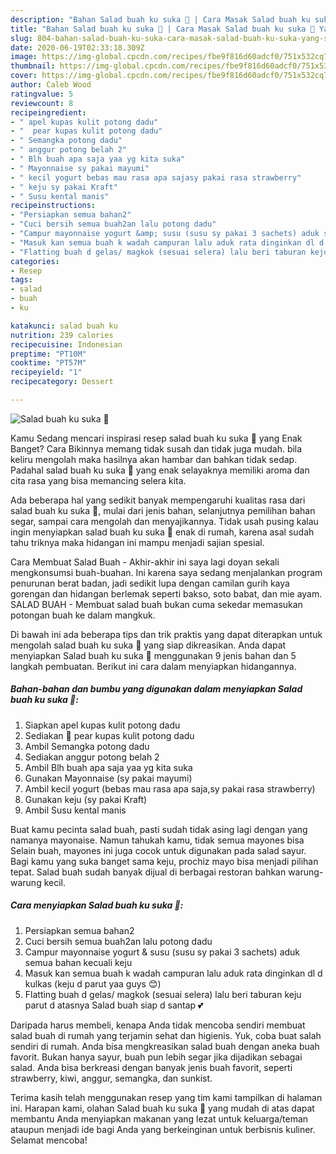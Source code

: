 ```yaml
---
description: "Bahan Salad buah ku suka 💞 | Cara Masak Salad buah ku suka 💞 Yang Sedap"
title: "Bahan Salad buah ku suka 💞 | Cara Masak Salad buah ku suka 💞 Yang Sedap"
slug: 804-bahan-salad-buah-ku-suka-cara-masak-salad-buah-ku-suka-yang-sedap
date: 2020-06-19T02:33:18.309Z
image: https://img-global.cpcdn.com/recipes/fbe9f816d60adcf0/751x532cq70/salad-buah-ku-suka-💞-foto-resep-utama.jpg
thumbnail: https://img-global.cpcdn.com/recipes/fbe9f816d60adcf0/751x532cq70/salad-buah-ku-suka-💞-foto-resep-utama.jpg
cover: https://img-global.cpcdn.com/recipes/fbe9f816d60adcf0/751x532cq70/salad-buah-ku-suka-💞-foto-resep-utama.jpg
author: Caleb Wood
ratingvalue: 5
reviewcount: 8
recipeingredient:
- " apel kupas kulit potong dadu"
- "  pear kupas kulit potong dadu"
- " Semangka potong dadu"
- " anggur potong belah 2"
- " Blh buah apa saja yaa yg kita suka"
- " Mayonnaise sy pakai mayumi"
- " kecil yogurt bebas mau rasa apa sajasy pakai rasa strawberry"
- " keju sy pakai Kraft"
- " Susu kental manis"
recipeinstructions:
- "Persiapkan semua bahan2"
- "Cuci bersih semua buah2an lalu potong dadu"
- "Campur mayonnaise yogurt &amp; susu (susu sy pakai 3 sachets) aduk semua bahan kecuali keju"
- "Masuk kan semua buah k wadah campuran lalu aduk rata dinginkan dl d kulkas (keju d parut yaa guys 😊)"
- "Flatting buah d gelas/ magkok (sesuai selera) lalu beri taburan keju parut d atasnya Salad buah siap d santap 💕"
categories:
- Resep
tags:
- salad
- buah
- ku

katakunci: salad buah ku 
nutrition: 239 calories
recipecuisine: Indonesian
preptime: "PT10M"
cooktime: "PT57M"
recipeyield: "1"
recipecategory: Dessert

---
```



![Salad buah ku suka 💞](https://img-global.cpcdn.com/recipes/fbe9f816d60adcf0/751x532cq70/salad-buah-ku-suka-💞-foto-resep-utama.jpg)

Kamu Sedang mencari inspirasi resep salad buah ku suka 💞 yang Enak Banget? Cara Bikinnya memang tidak susah dan tidak juga mudah. bila keliru mengolah maka hasilnya akan hambar dan bahkan tidak sedap. Padahal salad buah ku suka 💞 yang enak selayaknya memiliki aroma dan cita rasa yang bisa memancing selera kita.

Ada beberapa hal yang sedikit banyak mempengaruhi kualitas rasa dari salad buah ku suka 💞, mulai dari jenis bahan, selanjutnya pemilihan bahan segar, sampai cara mengolah dan menyajikannya. Tidak usah pusing kalau ingin menyiapkan salad buah ku suka 💞 enak di rumah, karena asal sudah tahu triknya maka hidangan ini mampu menjadi sajian spesial.

Cara Membuat Salad Buah - Akhir-akhir ini saya lagi doyan sekali mengkonsumsi buah-buahan. Ini karena saya sedang menjalankan program penurunan berat badan, jadi sedikit lupa dengan camilan gurih kaya gorengan dan hidangan berlemak seperti bakso, soto babat, dan mie ayam. SALAD BUAH - Membuat salad buah bukan cuma sekedar memasukan potongan buah ke dalam mangkuk.


Di bawah ini ada beberapa tips dan trik praktis yang dapat diterapkan untuk mengolah salad buah ku suka 💞 yang siap dikreasikan. Anda dapat menyiapkan Salad buah ku suka 💞 menggunakan 9 jenis bahan dan 5 langkah pembuatan. Berikut ini cara dalam menyiapkan hidangannya.

<!--inarticleads1-->

##### Bahan-bahan dan bumbu yang digunakan dalam menyiapkan Salad buah ku suka 💞:

1. Siapkan  apel kupas kulit potong dadu
1. Sediakan  🍐 pear kupas kulit potong dadu
1. Ambil  Semangka potong dadu
1. Sediakan  anggur potong belah 2
1. Ambil  Blh buah apa saja yaa yg kita suka
1. Gunakan  Mayonnaise (sy pakai mayumi)
1. Ambil  kecil yogurt (bebas mau rasa apa saja,sy pakai rasa strawberry)
1. Gunakan  keju (sy pakai Kraft)
1. Ambil  Susu kental manis


Buat kamu pecinta salad buah, pasti sudah tidak asing lagi dengan yang namanya mayonaise. Namun tahukah kamu, tidak semua mayones bisa Selain buah, mayones ini juga cocok untuk digunakan pada salad sayur. Bagi kamu yang suka banget sama keju, prochiz mayo bisa menjadi pilihan tepat. Salad buah sudah banyak dijual di berbagai restoran bahkan warung-warung kecil. 

<!--inarticleads2-->

##### Cara menyiapkan Salad buah ku suka 💞:

1. Persiapkan semua bahan2
1. Cuci bersih semua buah2an lalu potong dadu
1. Campur mayonnaise yogurt &amp; susu (susu sy pakai 3 sachets) aduk semua bahan kecuali keju
1. Masuk kan semua buah k wadah campuran lalu aduk rata dinginkan dl d kulkas (keju d parut yaa guys 😊)
1. Flatting buah d gelas/ magkok (sesuai selera) lalu beri taburan keju parut d atasnya Salad buah siap d santap 💕


Daripada harus membeli, kenapa Anda tidak mencoba sendiri membuat salad buah di rumah yang terjamin sehat dan higienis. Yuk, coba buat salah sendiri di rumah. Anda bisa mengkreasikan salad buah dengan aneka buah favorit. Bukan hanya sayur, buah pun lebih segar jika dijadikan sebagai salad. Anda bisa berkreasi dengan banyak jenis buah favorit, seperti strawberry, kiwi, anggur, semangka, dan sunkist. 

Terima kasih telah menggunakan resep yang tim kami tampilkan di halaman ini. Harapan kami, olahan Salad buah ku suka 💞 yang mudah di atas dapat membantu Anda menyiapkan makanan yang lezat untuk keluarga/teman ataupun menjadi ide bagi Anda yang berkeinginan untuk berbisnis kuliner. Selamat mencoba!
